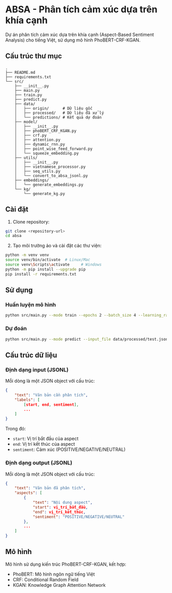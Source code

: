 # ABSA - Phân tích cảm xúc dựa trên khía cạnh

Dự án phân tích cảm xúc dựa trên khía cạnh (Aspect-Based Sentiment Analysis) cho tiếng Việt, sử dụng mô hình PhoBERT-CRF-KGAN.

## Cấu trúc thư mục

```
.
├── README.md
├── requirements.txt
└── src/
    ├── __init__.py
    ├── main.py
    ├── train.py
    ├── predict.py
    ├── data/
    │   ├── origin/      # Dữ liệu gốc
    │   ├── processed/   # Dữ liệu đã xử lý
    │   └── predictions/ # Kết quả dự đoán
    ├── model/
    │   ├── __init__.py
    │   ├── phoBERT_CRF_KGAN.py
    │   ├── crf.py
    │   ├── attention.py
    │   ├── dynamic_rnn.py
    │   ├── point_wise_feed_forward.py
    │   └── squeeze_embedding.py
    ├── utils/
    │   ├── __init__.py
    │   ├── vietnamese_processor.py
    │   ├── seq_utils.py
    │   └── convert_to_absa_jsonl.py
    ├── embeddings/
    │   └── generate_embeddings.py
    └── kg/
        └── generate_kg.py
```

## Cài đặt

1. Clone repository:
```bash
git clone <repository-url>
cd absa
```

2. Tạo môi trường ảo và cài đặt các thư viện:
```bash
python -m venv venv
source venv/bin/activate  # Linux/Mac
source venv\Scripts\activate     # Windows
python -m pip install --upgrade pip
pip install -r requirements.txt
```

## Sử dụng

### Huấn luyện mô hình

```bash
python src/main.py --mode train --epochs 2 --batch_size 4 --learning_rate 1e-5
```

### Dự đoán

```bash
python src/main.py --mode predict --input_file data/processed/test.jsonl --output_file predictions.jsonl
```

## Cấu trúc dữ liệu

### Định dạng input (JSONL)

Mỗi dòng là một JSON object với cấu trúc:
```json
{
    "text": "Văn bản cần phân tích",
    "labels": [
        [start, end, sentiment],
        ...
    ]
}
```

Trong đó:
- `start`: Vị trí bắt đầu của aspect
- `end`: Vị trí kết thúc của aspect
- `sentiment`: Cảm xúc (POSITIVE/NEGATIVE/NEUTRAL)

### Định dạng output (JSONL)

Mỗi dòng là một JSON object với cấu trúc:
```json
{
    "text": "Văn bản đã phân tích",
    "aspects": [
        {
            "text": "Nội dung aspect",
            "start": vị_trí_bắt_đầu,
            "end": vị_trí_kết_thúc,
            "sentiment": "POSITIVE/NEGATIVE/NEUTRAL"
        },
        ...
    ]
}
```

## Mô hình

Mô hình sử dụng kiến trúc PhoBERT-CRF-KGAN, kết hợp:
- PhoBERT: Mô hình ngôn ngữ tiếng Việt
- CRF: Conditional Random Field
- KGAN: Knowledge Graph Attention Network